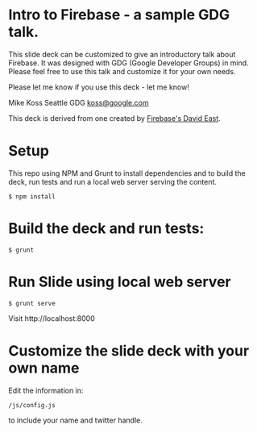 # Intro to Firebase - a sample GDG talk.

This slide deck can be customized to give an introductory talk about Firebase.  It was designed with
GDG (Google Developer Groups) in mind.  Please feel free to use this talk and customize it for your
own needs.


Please let me know if you use this deck - let me know!

Mike Koss
Seattle GDG
koss@google.com

This deck is derived from one created by [Firebase's David East](https://github.com/davideast/firebase-intro).

# Setup

This repo using NPM and Grunt to install dependencies and to build the deck,
run tests and run a local web server serving the content.

    $ npm install

# Build the deck and run tests:

    $ grunt

# Run Slide using local web server


    $ grunt serve

Visit http://localhost:8000

# Customize the slide deck with your own name

Edit the information in:

    /js/config.js

to include your name and twitter handle.
